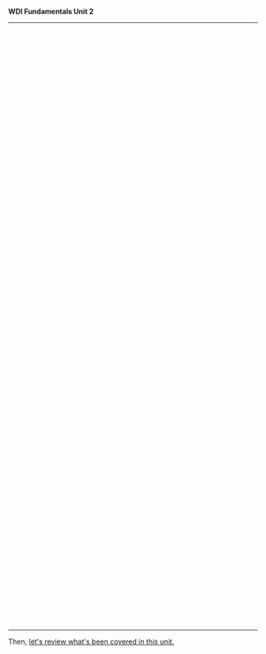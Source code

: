 **WDI Fundamentals Unit 2**

---

<!-- Change the width and height values to suit you best -->
<div class="typeform-widget" data-url="https://ga-immersives.typeform.com/to/F2t35v" data-text="Unit 3" style="width:100%;height:1200px;"></div>
<script>(function(){var qs,js,q,s,d=document,gi=d.getElementById,ce=d.createElement,gt=d.getElementsByTagName,id='typef_orm',b='https://s3-eu-west-1.amazonaws.com/share.typeform.com/';if(!gi.call(d,id)){js=ce.call(d,'script');js.id=id;js.src=b+'widget.js';q=gt.call(d,'script')[0];q.parentNode.insertBefore(js,q)}})()</script>

---

Then, [let's review what's been covered in this unit.](10_cheatsheet.md)
